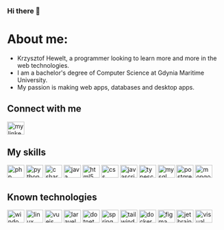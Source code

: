 ### Hi there 👋

# About me:

- Krzysztof Hewelt, a programmer looking to learn more and more in the web technologies.
- I am a bachelor's degree of Computer Science at Gdynia Maritime University.
- My passion is making web apps, databases and desktop apps.

## Connect with me
<a href="https://www.linkedin.com/in/krzysztof-hewelt-479197237/"><img width="40" height="30" alt="my linkedin" src="https://cdn.jsdelivr.net/gh/devicons/devicon/icons/linkedin/linkedin-original.svg"></a>


## My skills
<div style="display:inline-block;">
<img width="40" height="30" alt="php" src="https://cdn.jsdelivr.net/gh/devicons/devicon/icons/php/php-original.svg">
<img width="40" height="30" alt="python" src="https://cdn.jsdelivr.net/gh/devicons/devicon/icons/python/python-original.svg">
<img width="40" height="30" alt="c sharp" src="https://cdn.jsdelivr.net/gh/devicons/devicon/icons/csharp/csharp-original.svg">
<img width="40" height="30" alt="java" src="https://cdn.jsdelivr.net/gh/devicons/devicon/icons/java/java-original-wordmark.svg">
<img width="40" height="30" alt="html5" src="https://cdn.jsdelivr.net/gh/devicons/devicon/icons/html5/html5-original.svg">
<img width="40" height="30" alt="css" src="https://cdn.jsdelivr.net/gh/devicons/devicon/icons/css3/css3-original.svg">
<img width="40" height="30" alt="javascript" src="https://cdn.jsdelivr.net/gh/devicons/devicon/icons/javascript/javascript-original.svg">
<img width="40" height="30" alt="typescript" src="https://cdn.jsdelivr.net/gh/devicons/devicon/icons/typescript/typescript-original.svg">
<img width="40" height="30" alt="mysql" src="https://cdn.jsdelivr.net/gh/devicons/devicon/icons/mysql/mysql-original-wordmark.svg">
<img width="40" height="30" alt="postgres" src="https://cdn.jsdelivr.net/gh/devicons/devicon/icons/postgresql/postgresql-original-wordmark.svg">
<img width="40" height="30" alt="mongodb" src="https://cdn.jsdelivr.net/gh/devicons/devicon/icons/mongodb/mongodb-original-wordmark.svg">
</div>

## Known technologies
<div style="display:inline-block;">
<img width="40" height="30" alt="windows" src="https://cdn.jsdelivr.net/gh/devicons/devicon/icons/windows8/windows8-original.svg">
<img width="40" height="30" alt="linux" src="https://cdn.jsdelivr.net/gh/devicons/devicon/icons/linux/linux-original.svg">
<img width="40" height="30" alt="vuejs" src="https://cdn.jsdelivr.net/gh/devicons/devicon/icons/vuejs/vuejs-original.svg">
<img width="40" height="30" alt="laravel" src="https://cdn.jsdelivr.net/gh/devicons/devicon/icons/laravel/laravel-plain-wordmark.svg">
<img width="40" height="30" alt="dotnet core" src="https://cdn.jsdelivr.net/gh/devicons/devicon/icons/dotnetcore/dotnetcore-original.svg">
<img width="40" height="30" alt="spring" src="https://cdn.jsdelivr.net/gh/devicons/devicon/icons/spring/spring-original-wordmark.svg">
<img width="40" height="30" alt="tailwind" src="https://cdn.jsdelivr.net/gh/devicons/devicon/icons/tailwindcss/tailwindcss-plain.svg">
<img width="40" height="30" alt="docker" src="https://cdn.jsdelivr.net/gh/devicons/devicon/icons/docker/docker-plain-wordmark.svg">
<img width="40" height="30" alt="figma" src="https://cdn.jsdelivr.net/gh/devicons/devicon/icons/figma/figma-original.svg">
<img width="40" height="30" alt="jetbrains" src="https://cdn.jsdelivr.net/gh/devicons/devicon/icons/jetbrains/jetbrains-original.svg">
<img width="40" height="30" alt="visual studio" src="https://cdn.jsdelivr.net/gh/devicons/devicon/icons/visualstudio/visualstudio-plain.svg">
</div>
